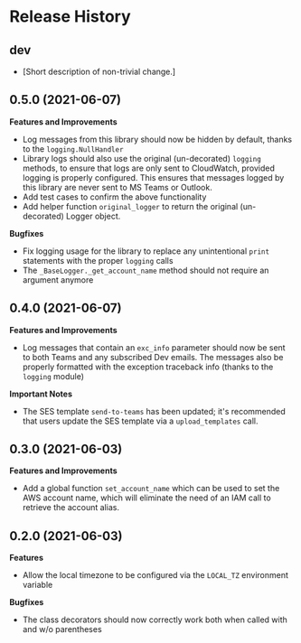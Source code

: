 Release History
===============

dev
---

-   \[Short description of non-trivial change.\]

0.5.0 (2021-06-07)
------------------

**Features and Improvements**
-   Log messages from this library should now be hidden by default, thanks to
    the `logging.NullHandler`
-   Library logs should also use the original (un-decorated) `logging` methods,
    to ensure that logs are only sent to CloudWatch, provided logging is properly configured.
    This ensures that messages logged by this library are never sent to MS Teams or Outlook.
-   Add test cases to confirm the above functionality
-   Add helper function `original_logger` to return the original (un-decorated) Logger
    object.

**Bugfixes**
-   Fix logging usage for the library to replace any unintentional `print` statements
    with the proper `logging` calls
-   The `_BaseLogger._get_account_name` method should not require an argument anymore

0.4.0 (2021-06-07)
------------------

**Features and Improvements**
-   Log messages that contain an `exc_info` parameter should
    now be sent to both Teams and any subscribed Dev emails.
    The messages also be properly formatted with the exception
    traceback info (thanks to the `logging` module)

**Important Notes**
-   The SES template `send-to-teams` has been updated;
    it's recommended that users update the SES template via a
    `upload_templates` call.

0.3.0 (2021-06-03)
------------------

**Features and Improvements**
-   Add a global function `set_account_name` which can be used to set the AWS account name, 
    which will eliminate the need of an IAM call to retrieve the account alias.

0.2.0 (2021-06-03)
------------------

**Features**
-   Allow the local timezone to be configured via the `LOCAL_TZ` environment variable

**Bugfixes**
-   The class decorators should now correctly work both when called with and w/o parentheses
